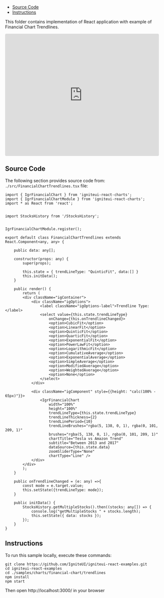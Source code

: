 <!-- NOTE: do not change this file because it will be auto re-generated from template file: -->
<!-- https://github.com/IgniteUI/igniteui-react-examples/tree/master/sample-template-files/ReadMe.md -->

<!-- ## Table of Contents -->
<!-- - [Sample Preview](#Sample-Preview) -->
- [Source Code](#Source-Code)
- [Instructions](#Instructions)

This folder contains implementation of React application with example of Financial Chart Trendlines.
<!-- in the Financial Chart component -->
<!-- [Financial Chart](https://infragistics.com/Reactsite/components/financial-chart.html) -->

<html lang="en" xmlns="http://www.w3.org/1999/xhtml">
    <body>
        <!-- <a target="_blank" href="https://codesandbox.io/s/github/IgniteUI/igniteui-react-examples/tree/master/samples/charts/financial-chart/trendlines?fontsize=14&hidenavigation=1&theme=dark&view=preview&file=/src/FinancialChartTrendlines.tsx" rel="noopener noreferrer">
            <img height="40px" style="border-radius: 0.5rem" alt="Edit on CodeSandbox" src="https://static.infragistics.com/xplatform/images/sandbox/edit.png"/>
        </a> -->
        <!-- <a target="_blank"
href="https://codesandbox.io/s/github/IgniteUI/igniteui-react-examples/tree/master/samples/maps/geo-map/binding-csv-points?fontsize=14&hidenavigation=1&theme=dark&view=preview">
            <img alt="Edit Sample" src="https://codesandbox.io/static/img/play-codesandbox.svg"/>
        </a> -->
        <!-- <a target="_blank" style="margin-left: 0.5rem"
href="https://codesandbox.io/embed/github/IgniteUI/igniteui-react-examples/tree/master/samples/charts/financial-chart/trendlines?fontsize=14&hidenavigation=1&theme=dark&view=preview&file=/src/FinancialChartTrendlines.tsx">
            <img height="40px" style="border-radius: 5px" alt="View on CodeSandbox" src="https://static.infragistics.com/xplatform/images/sandbox/view.png"/>
        </a> -->
        <!-- <a target="_blank"
href="https://codesandbox.io/embed/github/IgniteUI/igniteui-react-examples/tree/master/samples/maps/geo-map/binding-csv-points?fontsize=14&hidenavigation=1&theme=dark&view=preview">
            <img alt="View on CodeSandbox" src="https://static.infragistics.com/xplatform/images/sandbox/view.png"/>
        </a>
https://codesandbox.io/embed/react-treemap-overview-rtb45
https://codesandbox.io/static/img/play-codesandbox.svg
https://codesandbox.io/embed/react-treemap-overview-rtb45?view=browser -->
    </body>
</html>

<!-- ## Sample Preview -->

<iframe
  src="https://codesandbox.io/embed/github/IgniteUI/igniteui-react-examples/tree/master/samples/charts/financial-chart/trendlines?fontsize=14&hidenavigation=1&theme=dark&view=preview&file=/src/FinancialChartTrendlines.tsx"
  style="width:100%; height:400px; border:0; border-radius: 4px; overflow:hidden;"
  allow="accelerometer; ambient-light-sensor; camera; encrypted-media; geolocation; gyroscope; hid; microphone; midi; payment; usb; vr"
  sandbox="allow-forms allow-modals allow-popups allow-presentation allow-same-origin allow-scripts"
></iframe>

## Source Code

The following section provides source code from:
`./src/FinancialChartTrendlines.tsx` file:

```tsx
import { IgrFinancialChart } from 'igniteui-react-charts';
import { IgrFinancialChartModule } from 'igniteui-react-charts';
import * as React from 'react';


import StocksHistory from '/StocksHistory';


IgrFinancialChartModule.register();

export default class FinancialChartTrendlines extends React.Component<any, any> {

    public data: any[];

    constructor(props: any) {
        super(props);

        this.state = { trendLineType: "QuinticFit", data:[] }
        this.initData();
    }

    public render() {
        return (
        <div className="igContainer">
            <div className="igOptions">
                <label className="igOptions-label">Trendline Type:</label>
                <select value={this.state.trendLineType}
                    onChange={this.onTrendlineChanged}>
                    <option>CubicFit</option>
                    <option>LinearFit</option>
                    <option>QuinticFit</option>
                    <option>QuarticFit</option>
                    <option>ExponentialFit</option>
                    <option>PowerLawFit</option>
                    <option>LogarithmicFit</option>
                    <option>CumulativeAverage</option>
                    <option>ExponentialAverage</option>
                    <option>SimpleAverage</option>
                    <option>ModifiedAverage</option>
                    <option>WeightedAverage</option>
                    <option>None</option>
                </select>
            </div>

            <div className="igComponent" style={{height: "calc(100% - 65px)"}}>
                <IgrFinancialChart
                    width="100%"
                    height="100%"
                    trendLineType={this.state.trendLineType}
                    trendLineThickness={2}
                    trendLinePeriod={10}
                    trendLineBrushes="rgba(5, 138, 0, 1), rgba(0, 101, 209, 1)"
                    brushes="rgba(5, 138, 0, 1), rgba(0, 101, 209, 1)"
                    chartTitle="Tesla vs Amazon Trend"
                    subtitle="Between 2013 and 2017"
                    dataSource={this.state.data}
                    zoomSliderType="None"
                    chartType="Line" />
            </div>
        </div>
        );
    }

    public onTrendlineChanged = (e: any) =>{
        const mode = e.target.value;
        this.setState({trendLineType: mode});
    }

    public initData() {
        StocksHistory.getMultipleStocks().then((stocks: any[]) => {
            console.log("getMultipleStocks " + stocks.length);
            this.setState({ data: stocks });
        });
    }
}
```

## Instructions
To run this sample locally, execute these commands:

```
git clone https://github.com/IgniteUI/igniteui-react-examples.git
cd igniteui-react-examples
cd ./samples/charts/financial-chart/trendlines
npm install
npm start

```

Then open http://localhost:3000/ in your browser

